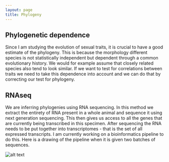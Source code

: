 ```yaml
---
layout: page
title: Phylogeny
---
```


## Phylogenetic dependence ##

Since I am studying the evolution of sexual traits, it is crucial to have a good estimate of the phylogeny. This is because the morphology different species is not statistically independent but dependent through a common evolutionary history. We would for example assume that closely related species also tend to look similar. If we want to test for correlations between traits we need to take this dependence into account and we can do that by correcting our test for phylogeny. 

## RNAseq ##

We are inferring phylogenies using RNA sequencing. In this method we extract the entirety of RNA present in a whole animal and sequence it using next generation sequencing. This then gives us access to all the genes that are currently being transcribed in this specimen. After sequencing the RNA needs to be put together into transcriptomes - that is the set of all expressed transcripts. I am currently working on a bioinformatics pipeline to do this. Here is a drawing of the pipeline when it is given two batches of sequences.

![alt text](https://jeremias-brand.github.io/img/macpipe_trans_concept.png "directed acyclic graph of the transcriptome assembly pipeline")
